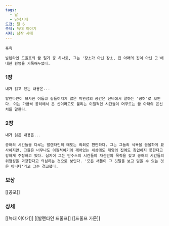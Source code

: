 ```yaml
---
tags:
  - 달
  - 남작시대
도전: 달 6
주제: 늑대 이야기
시대: 남작 시대
---
```




```
흑옥

발렌타인 드울프의 꿈 일기 중 하나로, 그는 '장소가 아닌 장소, 집 아래의 집이 아닌 곳'에 대한 환영을 기록해두었다.
```
### 1장

```
내가 읽고 있는 내용은...

발렌타인이 묘사한 어둡고 길들여지지 않은 미완성의 공간은 신비에서 말하는 '공허'로 보인다. 이는 가끔씩 공허에서 온 신이라고도 불리는 이질적인 시간들이 머무르는 꿈 아래의 은신처를 말한다.
```
### 2장

```
내가 읽은 내용은...

공허의 시간들을 다루는 발렌타인의 태도는 의외로 편안하다. 그는 그들의 식욕을 음울하게 묘사하지만, 그들은 너무나도 이질적이기에 깨어있는 세상에도 태양의 집에도 침입하지 못한다고 강하게 주장하고 있다. 심지어 그는 만수스의 시간들이 자신만의 목적을 갖고 공허의 시간들의 위험성을 과장한다고 의심하는 것으로 보인다. '모든 새들이 그 깃털을 보고 믿을 수 있는 것은 아니다'라고 그는 경고했다.
```


### 보상

[[공포]]

### 상세

[[늑대 이야기]]
[[발렌타인 드울프]]
[[드울프 가문]]